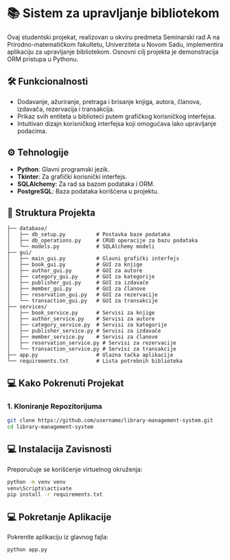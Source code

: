 # 📚 Sistem za upravljanje bibliotekom

Ovaj studentski projekat, realizovan u okviru predmeta Seminarski rad A na Prirodno-matematičkom fakultetu, Univerziteta u Novom Sadu, implementira aplikaciju za upravljanje bibliotekom. Osnovni cilj projekta je demonstracija ORM pristupa u Pythonu.

## 🛠️ Funkcionalnosti

- Dodavanje, ažuriranje, pretraga i brisanje knjiga, autora, članova, izdavača, rezervacija i transakcija.
- Prikaz svih entiteta u biblioteci putem grafičkog korisničkog interfejsa.
- Intuitivan dizajn korisničkog interfejsa koji omogućava lako upravljanje podacima.

## ⚙️ Tehnologije

- **Python**: Glavni programski jezik.
- **Tkinter**: Za grafički korisnički interfejs.
- **SQLAlchemy**: Za rad sa bazom podataka i ORM.
- **PostgreSQL**: Baza podataka korišćena u projektu.

## 📂 Struktura Projekta
 
```plaintext
├── database/
│   ├── db_setup.py          # Postavka baze podataka
│   ├── db_operations.py     # CRUD operacije za bazu podataka
│   └── models.py            # SQLAlchemy modeli
├── gui/
│   ├── main_gui.py          # Glavni grafički interfejs
│   ├── book_gui.py          # GUI za knjige
│   ├── author_gui.py        # GUI za autore
│   ├── category_gui.py      # GUI za kategorije
│   ├── publisher_gui.py     # GUI za izdavače
│   ├── member_gui.py        # GUI za članove
│   ├── reservation_gui.py   # GUI za rezervacije
│   └── transaction_gui.py   # GUI za transakcije
├── services/
│   ├── book_service.py      # Servisi za knjige
│   ├── author_service.py    # Servisi za autore
│   ├── category_service.py  # Servisi za kategorije
│   ├── publisher_service.py # Servisi za izdavače
│   ├── member_service.py    # Servisi za članove
│   ├── reservation_service.py # Servisi za rezervacije
│   └── transaction_service.py # Servisi za transakcije
├── app.py                   # Ulazna tačka aplikacije
└── requirements.txt         # Lista potrebnih biblioteka
```

## 💻 Kako Pokrenuti Projekat

### 1. Kloniranje Repozitorijuma
```bash
git clone https://github.com/username/library-management-system.git
cd library-management-system
```

## 💻 Instalacija Zavisnosti
Preporučuje se korišćenje virtuelnog okruženja:
```bash
python -m venv venv
venv\Scripts\activate
pip install -r requirements.txt
```

## 💻 Pokretanje Aplikacije
Pokrenite aplikaciju iz glavnog fajla:
```bash
python app.py
```
